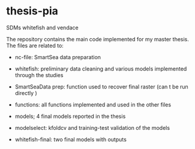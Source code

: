 # thesis-pia
SDMs whitefish and vendace

The repository contains the main code implemented for my master thesis. The files are related to:

* nc-file: SmartSea data preparation

* whitefish: preliminary data cleaning and various models implemented through the studies

* SmartSeaData prep: function used to recover final raster (can t be run directly )

* functions:  all functions implemented and used in the other files

* models; 4 final models reported in the thesis

* modelselect: kfoldcv and training-test validation of the models

* whitefish-final: two final models with outputs
